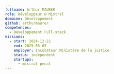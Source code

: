 ```yaml
---
fullname: Arthur MAURER
role: Développeur @ Mistral
domaine: Développement
github: arthurmaurer
competences:
  - Développement Full-stack
missions:
  - start: 2024-12-22
    end: 2025-05-05
    employer: Incubateur Ministère de la justice
    status: independent
    startups:
      - mistral-penal
---
```

